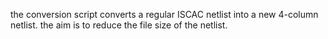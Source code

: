 the conversion script converts a regular ISCAC netlist into a new 4-column netlist. the aim is to reduce the file size of the netlist.
